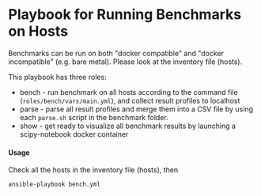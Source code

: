 # Playbook for Running Benchmarks on Hosts

Benchmarks can be run on both "docker compatible" and "docker incompatible" (e.g. bare metal). Please look at the inventory file (hosts).

This playbook has three roles:
- bench - run benchmark on all hosts according to the command file (`roles/bench/vars/main.yml`), and collect result profiles to localhost
- parse - parse all result profiles and merge them into a CSV file by using each `parse.sh` script in the benchmark folder.
- show - get ready to visualize all benchmark results by launching a scipy-notebook docker container

#### Usage
Check all the hosts in the inventory file (hosts), then
```bash
ansible-playbook bench.yml
```
